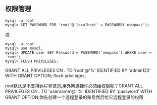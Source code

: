 ## 权限管理

```
mysql -u root
mysql> SET PASSWORD FOR 'root'@'localhost' = PASSWORD('newpass');
```
或
```
mysql -u root
mysql> use mysql;
mysql> UPDATE user SET Password = PASSWORD('newpass') WHERE user = 'root';
mysql> FLUSH PRIVILEGES;
```

GRANT ALL PRIVILEGES ON *.* TO 'root'@'%' IDENTIFIED BY 'admin123' WITH GRANT OPTION; flush privileges;

root默认是不支持远程登录的,用外网连接你必须给权限呢？GRANT ALL PRIVILEGES ON *.* TO 'username'@' %' IDENTIFIED BY 'password' WITH GRANT OPTION;你先创建一个远程登录的账号然后给它远程登录的权限